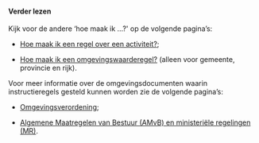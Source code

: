 ﻿#### Verder lezen

Kijk voor de andere ‘hoe maak ik …?' op de volgende pagina’s:

-   [Hoe maak ik een regel over een
    activiteit?](https://wegwijzerstoptpod.nl/hoe-maak-ik-een-regel-over-een-activiteit);

-   [Hoe maak ik een
    omgevingswaarderegel?](https://wegwijzerstoptpod.nl/hoe-maak-ik-een-omgevingswaarderegel)
    (alleen voor gemeente, provincie en rijk).

Voor meer informatie over de omgevingsdocumenten waarin instructieregels gesteld
kunnen worden zie de volgende pagina’s:

-   [Omgevingsverordening](https://wegwijzerstoptpod.nl/omgevingsverordening);

-   [Algemene Maatregelen van Bestuur (AMvB) en ministeriële regelingen (MR)](https://wegwijzerstoptpod.nl/amvb-mr).
